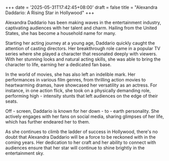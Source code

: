 +++
date = '2025-05-31T17:42:45+08:00'
draft = false
title = "Alexandra Daddario: A Rising Star in Hollywood"
+++

Alexandra Daddario has been making waves in the entertainment industry, captivating audiences with her talent and charm. Hailing from the United States, she has become a household name for many. 

Starting her acting journey at a young age, Daddario quickly caught the attention of casting directors. Her breakthrough role came in a popular TV series where she played a character that resonated deeply with viewers. With her stunning looks and natural acting skills, she was able to bring the character to life, earning her a dedicated fan base. 

In the world of movies, she has also left an indelible mark. Her performances in various film genres, from thrilling action movies to heartwarming dramas, have showcased her versatility as an actress. For instance, in one action flick, she took on a physically demanding role, performing high - intensity stunts that left audiences on the edge of their seats. 

Off - screen, Daddario is known for her down - to - earth personality. She actively engages with her fans on social media, sharing glimpses of her life, which has further endeared her to them. 

As she continues to climb the ladder of success in Hollywood, there's no doubt that Alexandra Daddario will be a force to be reckoned with in the coming years. Her dedication to her craft and her ability to connect with audiences ensure that her star will continue to shine brightly in the entertainment sky.